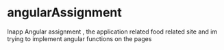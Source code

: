 # angularAssignment
Inapp Angular assignment , the application related  food related site and im trying to implement angular functions on the pages  
